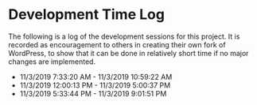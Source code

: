 # Development Time Log

The following is a log of the development sessions for this project. It is recorded as encouragement to others in creating their own fork of WordPress, to show that it can be done in relatively short time if no major changes are implemented.

* 11/3/2019 7:33:20 AM - 11/3/2019 10:59:22 AM
* 11/3/2019 12:00:13 PM - 11/3/2019 5:00:37 PM
* 11/3/2019 5:33:44 PM - 11/3/2019 9:01:51 PM
